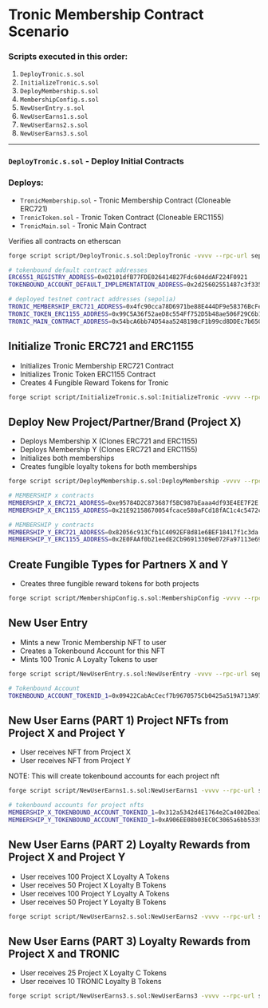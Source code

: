# Tronic Membership Contract Scenario

### Scripts executed in this order:

1. `DeployTronic.s.sol`
2. `InitializeTronic.s.sol`
3. `DeployMembership.s.sol`
4. `MembershipConfig.s.sol`
5. `NewUserEntry.s.sol`
6. `NewUserEarns1.s.sol`
7. `NewUserEarns2.s.sol`
8. `NewUserEarns3.s.sol`

---

### `DeployTronic.s.sol` - Deploy Initial Contracts

### Deploys:

- `TronicMembership.sol` - Tronic Membership Contract (Cloneable ERC721)
- `TronicToken.sol` - Tronic Token Contract (Cloneable ERC1155)
- `TronicMain.sol` - Tronic Main Contract

Verifies all contracts on etherscan

```bash
forge script script/DeployTronic.s.sol:DeployTronic -vvvv --rpc-url sepolia --broadcast --verify
```

```bash
# tokenbound default contract addresses
ERC6551_REGISTRY_ADDRESS=0x02101dfB77FDE026414827Fdc604ddAF224F0921
TOKENBOUND_ACCOUNT_DEFAULT_IMPLEMENTATION_ADDRESS=0x2d25602551487c3f3354dd80d76d54383a243358

# deployed testnet contract addresses (sepolia)
TRONIC_MEMBERSHIP_ERC721_ADDRESS=0x4fc90cca78D6971be88E444DF9e58376BcFe9663
TRONIC_TOKEN_ERC1155_ADDRESS=0x99C5A36f52aeD8c554Ff752D5b48ae506F29C6b1
TRONIC_MAIN_CONTRACT_ADDRESS=0x54bcA6bb74D54aa524819BcF1b99cd8DDEc7b650

```

## Initialize Tronic ERC721 and ERC1155

- Initializes Tronic Membership ERC721 Contract
- Initializes Tronic Token ERC1155 Contract
- Creates 4 Fungible Reward Tokens for Tronic

```bash
forge script script/InitializeTronic.s.sol:InitializeTronic -vvvv --rpc-url sepolia --broadcast
```

## Deploy New Project/Partner/Brand (Project X)

- Deploys Membership X (Clones ERC721 and ERC1155)
- Deploys Membership Y (Clones ERC721 and ERC1155)
- Initializes both memberships
- Creates fungible loyalty tokens for both memberships

```bash
forge script script/DeployMembership.s.sol:DeployMembership -vvvv --rpc-url sepolia --broadcast
```

```bash
# MEMBERSHIP x contracts
MEMBERSHIP_X_ERC721_ADDRESS=0xe95784D2C873687f5BC987bEaaa4df93E4EE7F2E
MEMBERSHIP_X_ERC1155_ADDRESS=0x21E92158670054fcace580aFCd18fAC1c4c5472c

# MEMBERSHIP y contracts
MEMBERSHIP_Y_ERC721_ADDRESS=0x82056c913Cfb1C4092EF8d81e6BEF18417f1c3da
MEMBERSHIP_Y_ERC1155_ADDRESS=0x2E0FAAf0b21eedE2Cb96913309e072Fa97113e69
```

## Create Fungible Types for Partners X and Y

- Creates three fungible reward tokens for both projects

```bash
forge script script/MembershipConfig.s.sol:MembershipConfig -vvvv --rpc-url sepolia --broadcast
```

## New User Entry

- Mints a new Tronic Membership NFT to user
- Creates a Tokenbound Account for this NFT
- Mints 100 Tronic A Loyalty Tokens to user

```bash
forge script script/NewUserEntry.s.sol:NewUserEntry -vvvv --rpc-url sepolia --broadcast
```

```bash
# Tokenbound Account
TOKENBOUND_ACCOUNT_TOKENID_1=0x09422CabAcCecf7b9670575Cb0425a519A713A97
```

## New User Earns (PART 1) Project NFTs from Project X and Project Y

- User receives NFT from Project X
- User receives NFT from Project Y

NOTE: This will create tokenbound accounts for each project nft

```bash
forge script script/NewUserEarns1.s.sol:NewUserEarns1 -vvvv --rpc-url sepolia --broadcast
```

```bash
# tokenbound accounts for project nfts
MEMBERSHIP_X_TOKENBOUND_ACCOUNT_TOKENID_1=0x312a5342d4E1764e2Ca4002Dea30298913fF82eE
MEMBERSHIP_Y_TOKENBOUND_ACCOUNT_TOKENID_1=0xA906EE08b03EC0C3065a6bb5339eFFc7EC59655F
```

## New User Earns (PART 2) Loyalty Rewards from Project X and Project Y

- User receives 100 Project X Loyalty A Tokens
- User receives 50 Project X Loyalty B Tokens
- User receives 100 Project Y Loyalty A Tokens
- User receives 50 Project Y Loyalty B Tokens

```bash
forge script script/NewUserEarns2.s.sol:NewUserEarns2 -vvvv --rpc-url sepolia --broadcast
```

## New User Earns (PART 3) Loyalty Rewards from Project X and TRONIC

- User receives 25 Project X Loyalty C Tokens
- User receives 10 TRONIC Loyalty B Tokens

```bash
forge script script/NewUserEarns3.s.sol:NewUserEarns3 -vvvv --rpc-url sepolia --broadcast
```
